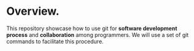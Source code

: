 # Overview.

This repository showcase how to use git for **software development process** and **collaboration** among programmers. We will use a set of git commands to facilitate this procedure.
